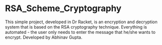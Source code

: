 # RSA_Scheme_Cryptography
This simple project, developed in Dr Racket, is an encryption and decryption system that is based on the RSA cryptography technique. Everything is automated - the user only needs to enter the message that he/she wants to encrypt. Developed by Abhinav Gupta.

